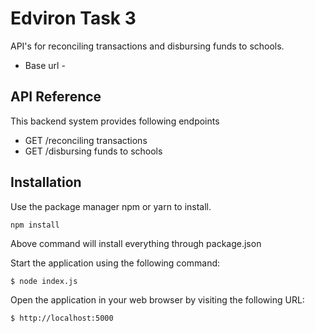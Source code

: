 # Edviron Task 3
API's for reconciling transactions and disbursing funds to schools.
- Base url - 

## API Reference
This backend system provides following endpoints

* GET /reconciling transactions
* GET /disbursing funds to schools


## Installation

Use the package manager npm or yarn to install.

```bash
npm install
```
Above command will install everything through package.json


Start the application using the following command:
```
$ node index.js
```

Open the application in your web browser by visiting the following URL:
```
$ http://localhost:5000
```
